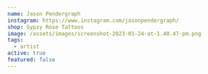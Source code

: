 ```yaml
---
name: Jason Pendergraph
instagram: https://www.instagram.com/jasonpendergraph/
shop: Gypsy Rose Tattoos
image: /assets/images/screenshot-2023-01-24-at-1.40.47-pm.png
tags:
  - artist
active: true
featured: false
---
```

